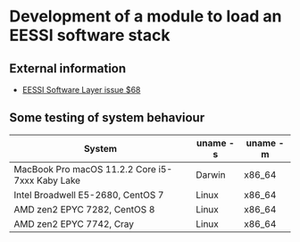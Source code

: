 # Development of a module to load an EESSI software stack

## External information

  * [EESSI Software Layer issue $68](https://github.com/EESSI/software-layer/issues/68)

## Some testing of system behaviour

| System                                          | uname -s | uname -m |
|-------------------------------------------------|----------|----------|
| MacBook Pro macOS 11.2.2 Core i5-7xxx Kaby Lake | Darwin   | x86_64   |
| Intel Broadwell E5-2680, CentOS 7               | Linux    | x86_64   |
| AMD zen2 EPYC 7282, CentOS 8                    | Linux    | x86_64   |
| AMD zen2 EPYC 7742, Cray                        | Linux    | x86_64   |

